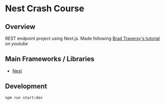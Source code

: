 # Nest Crash Course

## Overview 
REST endpoint project using Next.js. Made following [Brad Traversy's tutorial](https://www.youtube.com/watch?v=wqhNoDE6pb4) on *youtube*

## Main Frameworks / Libraries
- [Nest](https://nestjs.com/)

## Development 
`npm run start:dev`